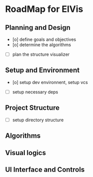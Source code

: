 # RoadMap for ElVis

## Planning and Design
- [o] define goals and objectives
- [o] determine the algorithms
- [ ] plan the structure visualizer

## Setup and Environment
- [o] setup dev environnent, setup vcs
- [ ] setup necessary deps

## Project Structure
- [ ] setup directory structure

## Algorithms

## Visual logics

## UI Interface and Controls

